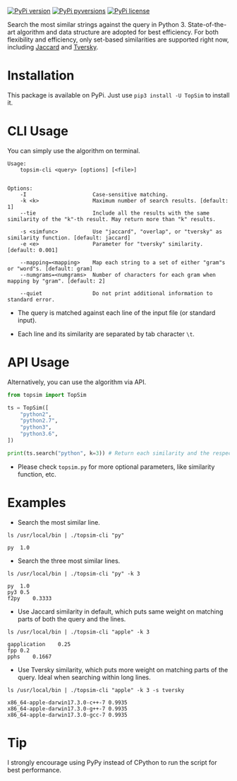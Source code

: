[![PyPi version](https://img.shields.io/pypi/v/TopSim.svg)](https://pypi.python.org/pypi/TopSim/)
[![PyPi pyversions](https://img.shields.io/pypi/pyversions/TopSim.svg)](https://pypi.python.org/pypi/TopSim/)
[![PyPi license](https://img.shields.io/pypi/l/TopSim.svg)](https://pypi.python.org/pypi/TopSim/)

Search the most similar strings against the query in Python 3. State-of-the-art algorithm and data structure are adopted for best efficiency. For both flexibility and efficiency, only set-based similarities are supported right now, including [Jaccard](https://en.wikipedia.org/wiki/Jaccard_index) and [Tversky](https://en.wikipedia.org/wiki/Tversky_index).

# Installation

This package is available on PyPi. Just use `pip3 install -U TopSim` to install it.

# CLI Usage

You can simply use the algorithm on terminal.

```
Usage:
    topsim-cli <query> [options] [<file>]


Options:
    -I                     Case-sensitive matching.
    -k <k>                 Maximum number of search results. [default: 1]
    --tie                  Include all the results with the same similarity of the "k"-th result. May return more than "k" results.

    -s <simfunc>           Use "jaccard", "overlap", or "tversky" as similarity function. [default: jaccard]
    -e <e>                 Parameter for "tversky" similarity. [default: 0.001]

    --mapping=<mapping>    Map each string to a set of either "gram"s or "word"s. [default: gram]
    --numgrams=<numgrams>  Number of characters for each gram when mapping by "gram". [default: 2]

    --quiet                Do not print additional information to standard error.
```

* The query is matched against each line of the input file (or standard input).

- Each line and its similarity are separated by tab character `\t`.

# API Usage

Alternatively, you can use the algorithm via API.

``` python
from topsim import TopSim

ts = TopSim([
    "python2",
    "python2.7",
    "python3",
    "python3.6",
])

print(ts.search("python", k=3)) # Return each similarity and the respective line numbers.
```

* Please check `topsim.py` for more optional parameters, like similarity function, etc.

# Examples

* Search the most similar line.

`ls /usr/local/bin | ./topsim-cli "py"`

```
py	1.0
```

* Search the three most similar lines.

`ls /usr/local/bin | ./topsim-cli "py" -k 3`

```
py	1.0
py3	0.5
f2py	0.3333
```

* Use Jaccard similarity in default, which puts same weight on matching parts of both the query and the lines.

`ls /usr/local/bin | ./topsim-cli "apple" -k 3`

```
gapplication	0.25
fpp	0.2
pphs	0.1667
```

* Use Tversky similarity, which puts more weight on matching parts of the query. Ideal when searching within long lines.

`ls /usr/local/bin | ./topsim-cli "apple" -k 3 -s tversky`

```
x86_64-apple-darwin17.3.0-c++-7	0.9935
x86_64-apple-darwin17.3.0-g++-7	0.9935
x86_64-apple-darwin17.3.0-gcc-7	0.9935
```

# Tip
I strongly encourage using PyPy instead of CPython to run the script for best performance.
